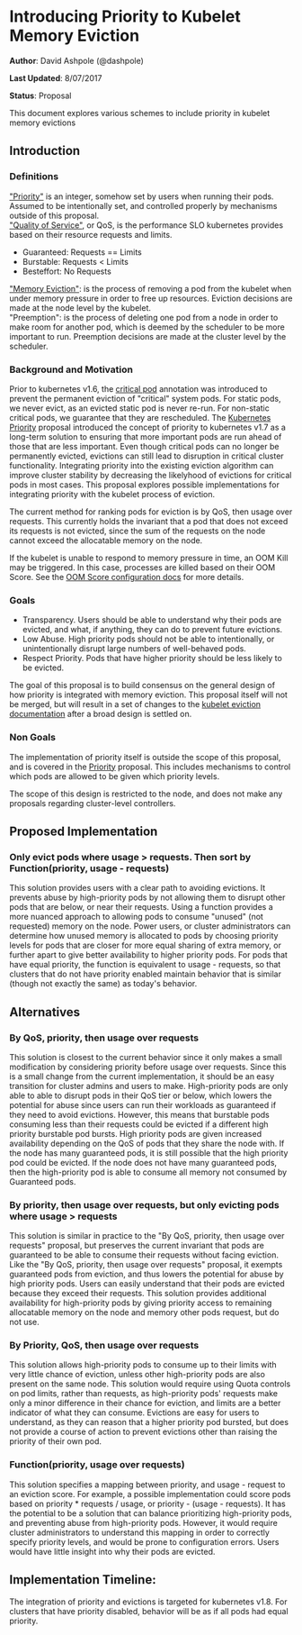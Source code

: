 # Introducing Priority to Kubelet Memory Eviction

**Author**: David Ashpole (@dashpole)

**Last Updated**: 8/07/2017

**Status**: Proposal

This document explores various schemes to include priority in kubelet memory evictions

## Introduction

### Definitions
["Priority"](https://github.com/kubernetes/community/blob/master/contributors/design-proposals/pod-priority-api.md) is an integer, somehow set by users when running their pods.  Assumed to be intentionally set, and controlled properly by mechanisms outside of this proposal.  
["Quality of Service"](https://github.com/kubernetes/community/blob/master/contributors/design-proposals/resource-qos.md), or QoS, is the performance SLO kubernetes provides based on their resource requests and limits.
 - Guaranteed: Requests == Limits  
 - Burstable: Requests < Limits  
 - Besteffort: No Requests  

["Memory Eviction"](https://github.com/kubernetes/community/blob/master/contributors/design-proposals/kubelet-eviction.md): is the process of removing a pod from the kubelet when under memory pressure in order to free up resources.  Eviction decisions are made at the node level by the kubelet.  
"Preemption": is the process of deleting one pod from a node in order to make room for another pod, which is deemed by the scheduler to be more important to run.  Preemption decisions are made at the cluster level by the scheduler.  

### Background and Motivation
Prior to kubernetes v1.6, the [critical pod](https://github.com/kubernetes/community/blob/master/contributors/design-proposals/rescheduling-for-critical-pods.md) annotation was introduced to prevent the permanent eviction of "critical" system pods.  For static pods, we never evict, as an evicted static pod is never re-run.  For non-static critical pods, we guarantee that they are rescheduled.  The [Kubernetes Priority](https://github.com/kubernetes/community/blob/master/contributors/design-proposals/pod-priority-api.md) proposal introduced the concept of priority to kubernetes v1.7 as a long-term solution to ensuring that more important pods are run ahead of those that are less important.  Even though critical pods can no longer be permanently evicted, evictions can still lead to disruption in critical cluster functionality.  Integrating priority into the existing eviction algorithm can improve cluster stability by decreasing the likelyhood of evictions for critical pods in most cases.  This proposal explores possible implementations for integrating priority with the kubelet process of eviction.

The current method for ranking pods for eviction is by QoS, then usage over requests.  This currently holds the invariant that a pod that does not exceed its requests is not evicted, since the sum of the requests on the node cannot exceed the allocatable memory on the node.

If the kubelet is unable to respond to memory pressure in time, an OOM Kill may be triggered.  In this case, processes are killed based on their OOM Score.  See the [OOM Score configuration docs](https://github.com/kubernetes/community/blob/master/contributors/design-proposals/resource-qos.md#oom-score-configuration-at-the-nodes) for more details.

### Goals
 - Transparency.  Users should be able to understand why their pods are evicted, and what, if anything, they can do to prevent future evictions.
 - Low Abuse.  High priority pods should not be able to intentionally, or unintentionally disrupt large numbers of well-behaved pods.
 - Respect Priority.  Pods that have higher priority should be less likely to be evicted.

The goal of this proposal is to build consensus on the general design of how priority is integrated with memory eviction.  This proposal itself will not be merged, but will result in a set of changes to the [kubelet eviction documentation](https://github.com/kubernetes/community/blob/master/contributors/design-proposals/kubelet-eviction.md) after a broad design is settled on.

### Non Goals
The implementation of priority itself is outside the scope of this proposal, and is covered in the [Priority](https://github.com/kubernetes/community/blob/master/contributors/design-proposals/pod-priority-api.md) proposal.  This includes mechanisms to control which pods are allowed to be given which priority levels.

The scope of this design is restricted to the node, and does not make any proposals regarding cluster-level controllers.

## Proposed Implementation

### Only evict pods where usage > requests.  Then sort by Function(priority, usage - requests)
This solution provides users with a clear path to avoiding evictions. It prevents abuse by high-priority pods by not allowing them to disrupt other pods that are below, or near their requests.  Using a function provides a more nuanced approach to allowing pods to consume "unused" (not requested) memory on the node.  Power users, or cluster administrators can determine how unused memory is allocated to pods by choosing priority levels for pods that are closer for more equal sharing of extra memory, or further apart to give better availability to higher priority pods.  For pods that have equal priority, the function is equivalent to usage - requests, so that clusters that do not have priority enabled maintain behavior that is similar (though not exactly the same) as today's behavior.

## Alternatives

### By QoS, priority, then usage over requests
This solution is closest to the current behavior since it only makes a small modification by considering priority before usage over requests.  Since this is a small change from the current implementation, it should be an easy transition for cluster admins and users to make.  High-priority pods are only able to able to disrupt pods in their QoS tier or below, which lowers the potential for abuse since users can run their workloads as guaranteed if they need to avoid evictions.  However, this means that burstable pods consuming less than their requests could be evicted if a different high priority burstable pod bursts.  High priority pods are given increased availability depending on the QoS of pods that they share the node with.  If the node has many guaranteed pods, it is still possible that the high priority pod could be evicted.  If the node does not have many guaranteed pods, then the high-priority pod is able to consume all memory not consumed by Guaranteed pods.

### By priority, then usage over requests, but only evicting pods where usage > requests
This solution is similar in practice to the "By QoS, priority, then usage over requests" proposal, but preserves the current invariant that pods are guaranteed to be able to consume their requests without facing eviction.  Like the "By QoS, priority, then usage over requests" proposal, it exempts guaranteed pods from eviction, and thus lowers the potential for abuse by high priority pods.  Users can easily understand that their pods are evicted because they exceed their requests.  This solution provides additional availability for high-priority pods by giving priority access to remaining allocatable memory on the node and memory other pods request, but do not use. 

### By Priority, QoS, then usage over requests
This solution allows high-priority pods to consume up to their limits with very little chance of eviction, unless other high-priority pods are also present on the same node.  This solution would require using Quota controls on pod limits, rather than requests, as high-priority pods' requests make only a minor difference in their chance for eviction, and limits are a better indicator of what they can consume.  Evictions are easy for users to understand, as they can reason that a higher priority pod bursted, but does not provide a course of action to prevent evictions other than raising the priority of their own pod.

### Function(priority, usage over requests)
This solution specifies a mapping between priority, and usage - request to an eviction score.  For example, a possible implementation could score pods based on priority * requests / usage, or priority - (usage - requests).  It has the potential to be a solution that can balance prioritizing high-priority pods, and preventing abuse from high-priority pods.  However, it would require cluster administrators to understand this mapping in order to correctly specify priority levels, and would be prone to configuration errors.  Users would have little insight into why their pods are evicted.

## Implementation Timeline:
The integration of priority and evictions is targeted for kubernetes v1.8.  For clusters that have priority disabled, behavior will be as if all pods had equal priority.
